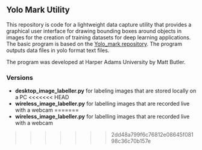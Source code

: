 ## Yolo Mark Utility

This repository is code for a lightweight data capture utility that provides a graphical user interface for drawing bounding boxes around objects in images for the creation of training datasets for deep learning applications.  The basic program is based on the [Yolo_mark repository](https://github.com/AlexeyAB/Yolo_mark).  The program outputs data files in yolo format text files.

The program was developed at Harper Adams University by Matt Butler.

### Versions

- **desktop_image_labeller.py** for labeling images that are stored locally on a PC
<<<<<<< HEAD
- **wireless_image_labeller.py** for labelling images that are recorded live with a webcam
=======
- **wireless_image_labeller.py** for labelling images that are recorded live with a webcam
>>>>>>> 2dd48a799f6c76812e08645f08198c36c70b157e
